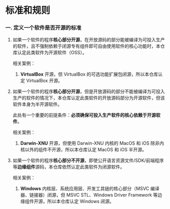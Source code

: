 # 标准和规则

### 一. 定义一个软件是否开源的标准

1. 如果一个软件的程序**核心部分开源**，在开放源码的部分能被编译为可投入生产的软件，且不强制依赖于闭源专有组件即可自由使用软件的核心功能时，本仓库认定此类软件为开源软件（OSS）。

    相关案例：
 
      1. **VirtualBox** 开源，但 VirtualBox 的可选功能扩展包闭源，所以本仓库认定 VirtualBox 开源。

2. 如果一个软件的程序**核心部分开源**，但是开放源码的部分不能被编译为可投入生产的软件的情况下，本仓库认定此类软件的开放源码部分为开源软件，但该软件本身为半开源软件。

    此处有一个重要的前提条件：**必须确保可投入生产软件的核心依赖于开源软件**。

    相关案例：
   
      1. **Darwin-XNU** 开源，但使用 Darwin-XNU 内核的 MacOS 和 iOS 除非内核以外的组件不开源，所以本仓库认定 MacOS 和 iOS 半开源。
 
3. 如果一个软件的程序**核心部分不开源**，即使公开语言资源文件/SDK/前端程序等**边缘组件**源码，本仓库依然认定此类软件为闭源软件。
 
     相关案例：
 
      1. **Windows** 内核层、系统应用层、开发工具链的核心部分（MSVC 编译器、链接器）闭源，但 MSVC STL、Windows Driver Framework 等边缘组件开源，所以本仓库认定 Windows 闭源。

